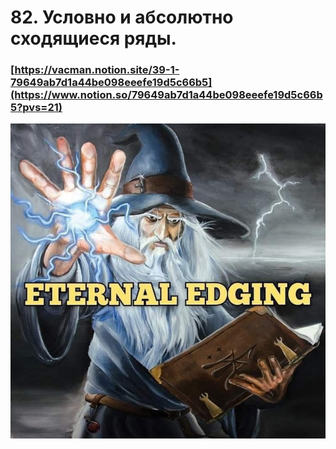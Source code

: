 # 82. Условно и абсолютно сходящиеся ряды.

### [https://vacman.notion.site/39-1-79649ab7d1a44be098eeefe19d5c66b5](https://www.notion.so/79649ab7d1a44be098eeefe19d5c66b5?pvs=21)

![Untitled](sem2/notes/analysis/exam/82/Untitled.png)